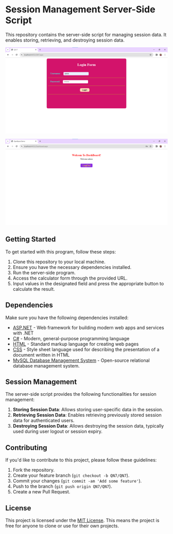 # Session Management Server-Side Script

This repository contains the server-side script for managing session data. It enables storing, retrieving, and destroying session data.

![Login Form](login-form.png)

![DashBoard View](dashboard-view.png)

## Getting Started

To get started with this program, follow these steps:

1. Clone this repository to your local machine.
2. Ensure you have the necessary dependencies installed.
3. Run the server-side program.
4. Access the calculator form through the provided URL.
5. Input values in the designated field and press the appropriate button to calculate the result.

## Dependencies

Make sure you have the following dependencies installed:

- [ASP.NET](https://dotnet.microsoft.com/apps/aspnet) - Web framework for building modern web apps and services with .NET
- [C#](https://docs.microsoft.com/en-us/dotnet/csharp/) - Modern, general-purpose programming language
- [HTML](https://developer.mozilla.org/en-US/docs/Web/HTML) - Standard markup language for creating web pages
- [CSS](https://developer.mozilla.org/en-US/docs/Web/CSS) - Style sheet language used for describing the presentation of a document written in HTML
- [MySQL Database Management System](https://www.mysql.com/) - Open-source relational database management system.

## Session Management

The server-side script provides the following functionalities for session management:

1. **Storing Session Data**: Allows storing user-specific data in the session.
2. **Retrieving Session Data**: Enables retrieving previously stored session data for authenticated users.
3. **Destroying Session Data**: Allows destroying the session data, typically used during user logout or session expiry.

## Contributing

If you'd like to contribute to this project, please follow these guidelines:

1. Fork the repository.
2. Create your feature branch (`git checkout -b QN7/QN7`).
3. Commit your changes (`git commit -am 'Add some feature'`).
4. Push to the branch (`git push origin QN7/QN7`).
5. Create a new Pull Request.

## License

This project is licensed under the [MIT License](MIT-LICENSE). This means the project is free for anyone to clone or use for their own projects.
